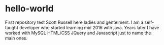 # hello-world
First repository test
Scott Russell here ladies and gentelment. 
I am a self-taught developer who started learning mid 2016 with java.
Years later I have worked with MySQL HTML/CSS JQuery and Javascript just to name the main ones.
